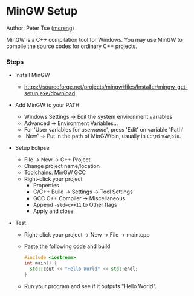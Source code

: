 # MinGW Setup

Author: Peter Tse ([mcreng](https://github.com/mcreng))

MinGW is a C++ compilation tool for Windows. You may use MinGW to compile the source codes for ordinary C++ projects.

### Steps

- Install MinGW

  - https://sourceforge.net/projects/mingw/files/Installer/mingw-get-setup.exe/download

- Add MinGW to your PATH

  - Windows Settings -> Edit the system environment variables
  - Advanced -> Environment Variables...
  - For 'User variables for *username*', press 'Edit' on variable 'Path'
  - 'New' -> Put in the path of MinGW\bin, usually in `C:\MinGW\bin`.

- Setup Eclipse

  - File -> New -> C++ Project
  - Change project name/location
  - Toolchains: MinGW GCC
  - Right-click your project
    - Properties
    - C/C++ Build -> Settings -> Tool Settings
    - GCC C++ Compiler -> Miscellaneous
    - Append `-std=c++11` to Other flags
    - Apply and close

- Test

  - Right-click your project -> New -> File -> main.cpp

  - Paste the following code and build

    ```C++
    #include <iostream>
    int main() {
      std::cout << "Hello World" << std::endl;
    }
    ```

  - Run your program and see if it outputs "Hello World".